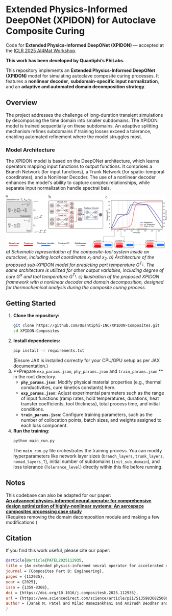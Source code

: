 # Extended Physics-Informed DeepONet (XPIDON) for Autoclave Composite Curing

Code for **Extended Physics-Informed DeepONet (XPIDON)** — accepted at the [ICLR 2025 AI4Mat Workshop](https://sites.google.com/view/ai4mat/ai4mat-iclr-2025/accepted-work-ai4mat-iclr-2025).  

**This work has been developed by Quantiphi’s PhiLabs.**

This repository implements an **Extended Physics-Informed DeepONet (XPIDON)** model for simulating autoclave composite curing processes. It features a **nonlinear decoder**, **subdomain-specific input normalization**, and an **adaptive and automated domain decomposition strategy**.

## Overview

The project addresses the challenge of long-duration transient simulations by decomposing the time domain into smaller subdomains. The XPIDON model is trained sequentially on these subdomains. An adaptive splitting mechanism refines subdomains if training losses exceed a tolerance, enabling automated refinement where the model struggles most.

### Model Architecture

The XPIDON model is based on the DeepONet architecture, which learns operators mapping input functions to output functions. It comprises a Branch Network (for input functions), a Trunk Network (for spatio-temporal coordinates), and a Nonlinear Decoder. The use of a nonlinear decoder enhances the model's ability to capture complex relationships, while separate input normalization handle spectral bais.

![DeepONet Architecture](images/arch.jpg)
*a) Schematic representation of the composite-tool system inside an autoclave, including local coordinates x<sub>1</sub> and x<sub>2</sub>. b) Architecture of the proposed sub-XPIDON model for predicting part temperature $G^{T_c}$. The same architecture is utilized for other output variables, including degree of cure $G^{\alpha}$ and tool temperature $G^{T_t}$. c) Illustration of the proposed XPIDON framework with a nonlinear decoder and domain decomposition, designed for thermochemical analysis during the composite curing process.*


## Getting Started

1.  **Clone the repository:**
    ```bash
    git clone https://github.com/Quantiphi-INC/XPIDON-Composites.git
    cd XPIDON-Composites
    ```
2.  **Install dependencies:**
    ```bash
    pip install -r requirements.txt
    ```
    (Ensure JAX is installed correctly for your CPU/GPU setup as per JAX documentation.)
3.  **Prepare `exp_params.json`, `phy_params.json` and `train_params.json` ** in the root directory.
    *   **`phy_params.json`**: Modify physical material properties (e.g., thermal conductivities, cure kinetics constants) here.
    *   **`exp_params.json`**: Adjust experimental parameters such as the range of input functions (ramp rates, hold temperatures, durations, heat transfer coefficients, tool thickness), total process time, and initial conditions.
    *   **`train_params.json`**: Configure training parameters, such as the number of collocation points, batch sizes, and weights assigned to each loss component.
4.  **Run the training:**
    ```bash
    python main_run.py
    ```
    The `main_run.py` file orchestrates the training process. You can modify hyperparameters like network layer sizes (`branch_layers`, `trunk_layers`, `nomad_layers_T`), initial number of subdomains (`init_sub_domain`), and loss tolerance (`Tolerance_level`) directly within this file before running.

## Notes
This codebase can also be adapted for our paper:  
[**An advanced physics-informed neural operator for comprehensive design optimization of highly-nonlinear systems: An aerospace composites processing case study**](https://www.sciencedirect.com/science/article/pii/S0952197624020451)  
(Requires removing the domain decomposition module and making a few modifications.)


## Citation  

If you find this work useful, please cite our paper:  

```bibtex
@article{@article{PATEL2025112935,
title = {An extended physics-informed neural operator for accelerated design optimization in composites autoclave processing},
journal = {Composites Part B: Engineering},
pages = {112935},
year = {2025},
issn = {1359-8368},
doi = {https://doi.org/10.1016/j.compositesb.2025.112935},
url = {https://www.sciencedirect.com/science/article/pii/S1359836825008418},
author = {Janak M. Patel and Milad Ramezankhani and Anirudh Deodhar and Dagnachew Birru}}
}
